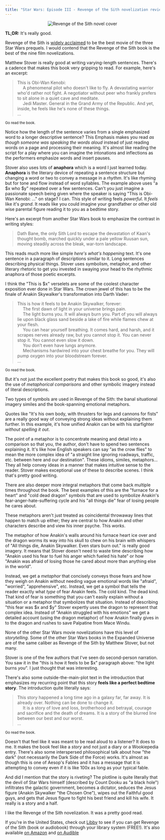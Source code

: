 ```yaml
---
title: "Star Wars: Episode III - Revenge of the Sith novelization review"
---
```


<p align=center>
  <img alt="Revenge of the Sith novel cover" src="https://i.imgur.com/FD6O9XW.jpeg">
</p>

**TL;DR:** It's really good.

Revenge of the Sith is [widely acclaimed](https://editorial.rottentomatoes.com/guide/all-star-wars-movies-ranked/) to be the best movie of the three Star Wars prequels. I would contend that the Revenge of the Sith book is the best of the nine film novelizations.

Matthew Stover is really good at writing varying-length sentences. There's a cadence that makes this book very gripping to read. For example, here's an excerpt:

> This is Obi-Wan Kenobi: \
> &emsp; A phenomenal pilot who doesn't like to fly. A devastating warrior who'd rather not fight. A negotiator without peer who frankly prefers to sit alone in a quiet cave and meditate. \
> &emsp; Jedi Master. General in the Grand Army of the Republic. And yet, inside, he feels like he's none of these things. \
> ...

<sup>Go read the book.</sup>

Notice how the length of the sentence varies from a single emphasized word to a longer descriptive sentence? This Emphasis makes you read _as though someone was speaking the words aloud_ instead of just reading words on a page and processing their meaning. It's almost like reading the script for a play where you can imagine the intonations and inflections as the performers emphasize words and insert pauses.

Stover also uses lots of **anaphora** which is a word I just learned today. **Anaphora** is the literary device of repeating a sentence structure but changing a word or two to convey a message in a _rhythm_. It's like rhyming but for tone and flow instead of word syllables. The example above uses "a $x who $y" repeated over a few sentences. Can't you just imagine a passionate speech being given where the speaker is saying "This is Obi-Wan Kenobi: ..." on stage? I can. This style of writing feels _powerful_. It _feels_ like it's _grand_. It reads like you could imagine your grandfather or other old wise parental figure reading it to you as a bedtime story.

Here's an excerpt from another Star Wars book to emphasize the contrast in writing styles:

> Dath Bane, the only Sith Lord to escape the devastation of Kaan's thought bomb, marched quickly under a pale yellow Ruusan sun, moving steadily across the bleak, war-torn landscape.

This reads much more like simple _here's what's happening_ text. It's one sentence in a paragraph of descriptions similar to it. Long sentences describing physical things. Stover uses symbolism, metaphor, and other literary rhetoric to get you invested in swaying your head to the rhythmic anaphora of those poetic excerpts.

I think the "This is $x" verselets are some of the coolest character exposition ever done in Star Wars. The crown jewel of this has to be the finale of Anakin Skywalker's transformation into Darth Vader:

> This is how it feels to be Anakin Skywalker, forever: \
> &emsp; The first dawn of light in your universe brings pain. \
> &emsp; The light burns you. It will always burn you. Part of you will always lie upon black glass sand beside a lake of fire while flames chew at your flesh. \
> &emsp; You can hear yourself breathing. It comes hard, and harsh, and it scrapes nerves already raw, but you cannot stop it. You can never stop it. You cannot even slow it down. \
> &emsp; You don’t even have lungs anymore. \
> &emsp; Mechanisms hardwired into your chest breathe for you. They will pump oxygen into your bloodstream forever. \
> ...

<sup>Go read the book.</sup>

But it's not just the excellent poetry that makes this book so good, it's also the use of _metaphorical comparisons_ and other symbolic imagery instead of literal descriptions.

Two types of symbols are used in Revenge of the Sith: the banal situational imagery similes and the book-spanning emotional metaphors.

Quotes like "It's his own body, with thrusters for legs and cannons for fists" are a really good way of conveying strong ideas without explaining them further. In this example, it's how unified Anakin can be with his starfighter _without spelling it out_.

The point of a metaphor is to concentrate meaning and detail into a comparison so that you, the author, don't have to spend two sentences explaining it. It's like how English speakers can say "as the crow flies" to mean the more complex idea of "a straight line ignoring roadways, traffic, etc. between here and our destination". These idioms, similes, metaphors... They all help convey ideas in a manner that makes intuitive sense to the reader. Stover makes exceptional use of these to describe scenes. I think that's pretty good writing.

There are also deeper more integral metaphors that come back multiple times throughout the book. The best examples of this are the "furnace for a heart" and "cold dead dragon" symbols that are used to symbolize Anakin's fear-anger-hate-suffering cycle and his "all things die" fear of losing people he cares about.

These metaphors aren't just treated as coincidental throwaway lines that happen to match up either; they are central to how Anakin and other characters describe and view his inner psyche. This _works_.

The metaphor of how Anakin's walls around his furnace heart ice over and the dragon worms its way into his skull to chew on his brain with whispers of "All things die, Anakin Skywalker. Even stars burn out." is really good imagery. It means that Stover doesn't need to waste time describing how "Anakin used his fear to fuel his anger which fueled his hate" or how "Anakin was afraid of losing those he cared about more than anything else in the world".

Instead, we get a _metaphor_ that concisely conveys those fears and how they weigh on Anakin without needing vague emotional words like "afraid", "worried", "apprehensive", etc. Instead, we get a symbol that tells the reader exactly what _type_ of fear Anakin feels. The cold kind. The dead kind. That kind of fear is something that you can't easily explain without a situation or a metaphor that symbolizes that situation. Instead of describing "this fear was $x and $y" Stover expertly uses the dragon to represent that complex idea. Instead of "Anakin struggled with his emotions" we get a detailed account (using the dragon metaphor) of how Anakin finally gives in to the dragon and rushes to save Palpatine from Mace Windu.

None of the other Star Wars movie novelizations have this level of _storytelling_. Some of the other Star Wars books in the Expanded Universe are of the same caliber as Revenge of the Sith by Matthew Stover, but not many.

Stover is one of the few authors that I've seen do second-person narration. You saw it in the "this is how it feels to be $x" paragraph above: "the light burns _you_". I just thought that was interesting.

There's also some outside-the-main-plot text in the introduction that emphasizes my recurring point that this story **feels like a perfect bedtime story**. The introduction quite literally says:

> This story happened a long time ago in a galaxy far, far away. It is already over. Nothing can be done to change it. \
> &emsp; It is a story of love and loss, brotherhood and betrayal, courage and sacrifice and the death of dreams. It is a story of the blurred line between our best and our worst. \
> ...

<sup>Go read the book.</sup>

Doesn't that feel like it was meant to be read aloud to a listener? It does to me. It makes the book feel like a _story_ and not just a diary or a Wookiepedia entry. There's also some interspersed philosophical talk about how "the dark" (not necessarily the Dark Side of the Force) works. It's almost as though this is one of Aesop's Fables and it has a message that it is attempting to convey even if it is like 100x as long as your typical fable.

And did I mention that the story is riveting? The plotline is quite literally that the devil of Star Wars himself (described by Count Dooku as "a black hole") infiltrates the galactic government, becomes a dictator, seduces the Jesus figure (Anakin Skywalker "the Chosen One"), wipes out the Faithful good guys, and gets that Jesus figure to fight his best friend and kill his wife. It really is a story and a half.

I like the Revenge of the Sith novelization. It was a pretty good read.

If you're in the United States, check out [Libby](https://libbyapp.com/) to see if you can get Revenge of the Sith (book or audiobook) through your library system (FREE!). It's also available [on Amazon](https://www.amazon.com/Star-Wars-Episode-III-Revenge/dp/0345428846) and [on Audible](https://www.audible.com/pd/Star-Wars-Episode-III-Revenge-of-the-Sith-Audiobook/B002V0K4AS)
